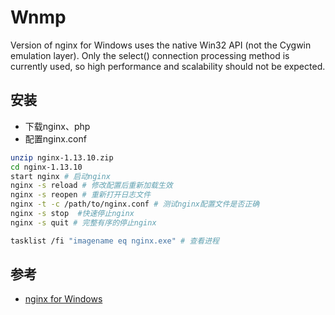 # Wnmp

Version of nginx for Windows uses the native Win32 API (not the Cygwin emulation layer). Only the select() connection processing method is currently used, so high performance and scalability should not be expected. 

## 安装

* 下载nginx、php
* 配置nginx.conf

```sh
unzip nginx-1.13.10.zip
cd nginx-1.13.10
start nginx # 启动nginx
nginx -s reload # 修改配置后重新加载生效
nginx -s reopen # 重新打开日志文件
nginx -t -c /path/to/nginx.conf # 测试nginx配置文件是否正确
nginx -s stop  #快速停止nginx
nginx -s quit # 完整有序的停止nginx

tasklist /fi "imagename eq nginx.exe" # 查看进程
```

## 参考

* [nginx for Windows](http://nginx.org/en/docs/windows.html)
